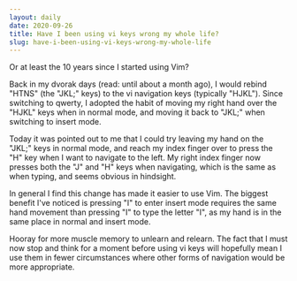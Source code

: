 ```yaml
---
layout: daily
date: 2020-09-26
title: Have I been using vi keys wrong my whole life?
slug: have-i-been-using-vi-keys-wrong-my-whole-life
---
```


Or at least the 10 years since I started using Vim?

Back in my dvorak days (read: until about a month ago), I would rebind
"HTNS" (the "JKL;" keys) to the vi navigation keys (typically "HJKL").
Since switching to qwerty, I adopted the habit of moving my right hand
over the "HJKL" keys when in normal mode, and moving it back to "JKL;"
when switching to insert mode.

Today it was pointed out to me that I could try leaving my hand on the
"JKL;" keys in normal mode, and reach my index finger over to press the
"H" key when I want to navigate to the left. My right index finger now
presses both the "J" and "H" keys when navigating, which is the same as
when typing, and seems obvious in hindsight.

In general I find this change has made it easier to use Vim. The biggest
benefit I've noticed is pressing "I" to enter insert mode requires the
same hand movement than pressing "I" to type the letter "I", as my hand
is in the same place in normal and insert mode.

Hooray for more muscle memory to unlearn and relearn. The fact that I
must now stop and think for a moment before using vi keys will hopefully
mean I use them in fewer circumstances where other forms of navigation would
be more appropriate.
